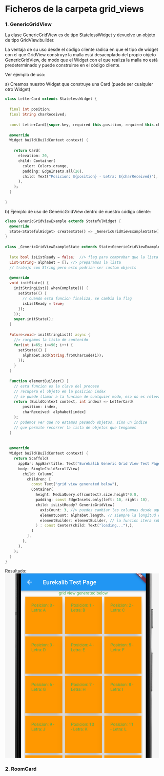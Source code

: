 # Ficheros de la carpeta grid_views

### 1. GenericGridView
La clase GenericGridView es de tipo StatelessWidget y devuelve 
un objeto de tipo GridView.builder. 

La ventaja de su uso desde el código cliente radica en que
el tipo de widget con el que GridView construye la malla
está desacoplado del propio objeto GenericGridView, 
de modo que el Widget con el que realiza la malla no está 
predeterminado y puede construirse en el código cliente. 

Ver ejemplo de uso:

a) Creamos nuestro Widget que construye una Card (puede ser cualquier otro Widget)

```dart
class LetterCard extends StatelessWidget {

  final int position;
  final String charReceived;

  const LetterCard({super.key, required this.position, required this.charReceived});

  @override
  Widget build(BuildContext context) {

    return Card(
      elevation: 20,
      child: Container(
        color: Colors.orange,
        padding: EdgeInsets.all(20),
        child: Text("Posicion: ${position} - Letra: ${charReceived}"),
      ),
    );
  }

}
```
b) Ejemplo de uso de GenericGridView dentro de nuestro código cliente:

```dart
class GenericGridViewExample extends StatefulWidget {
  @override
  State<StatefulWidget> createState() => _GenericGridViewExampleState();
}

class _GenericGridViewExampleState extends State<GenericGridViewExample> {

  late bool isListReady = false;  //> flag para comprobar que la lista esta cargada
  List<String> alphabet = []; //> preparamos la lista
  // trabajo con String pero esto podrian ser custom objects

  @override
  void initState() {
    initStringList().whenComplete(() {
      setState(() {
        // cuando esta funcion finaliza, se cambia la flag
        isListReady = true;
      });
    });
    super.initState();
  }

  Future<void> initStringList() async {
    //> cargamos la lista de contenido
    for(int i=65; i<=90; i++) {
      setState(() {
        alphabet.add(String.fromCharCode(i));
      });
    }
  }

  Function elementBuilder() {
    // esta funcion es la clave del proceso
    // recupera el objeto en la posicion index
    // se puede llamar a la funcion de cualquier modo, eso no es relevante
    return (BuildContext context, int index) => LetterCard(
        position: index,
        charReceived: alphabet[index]
    );
    // podemos ver que no estamos pasando objetos, sino un indice
    // que permite recorrer la lista de objetos que tengamos
  }

  
  @override
  Widget build(BuildContext context) {
    return Scaffold(
      appBar: AppBar(title: Text("Eurekalib Generic Grid View Test Page"),),
      body: SingleChildScrollView(
        child: Column(
          children: [
            const Text("grid view generated below"),
            Container(
              height: MediaQuery.of(context).size.height*0.8,
              padding: const EdgeInsets.only(left: 10, right: 10),
              child: isListReady? GenericGridView(
                axisCount: 3, //> puedes cambiar las columnas desde aqui
                elementCount: alphabet.length, // siempre la longitud de la lista
                elementBuilder: elementBuilder, // la funcion itera sobre nuestro Widget de muestra
              ) : const Center(child: Text("loading..."),),
            )
          ],
        ),
      ),
    );
  }
}
```

Resultado:
<img src ="../assets/genericgridview_render.png" alt="Resultado del uso de GenericGridView"/>



### 2. RoomCard